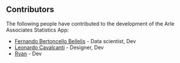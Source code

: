## Contributors

The following people have contributed to the development of the Arle Associates Statistics App:

- [Fernando Bertoncello Bellelis](https://github.com/nandobb1411) - Data scientist, Dev
- [Leonardo Cavalcanti](https://github.com/leohcavalcanti) - Designer, Dev
- [Ryan](https://github.com/ryanpereirax) - Dev
